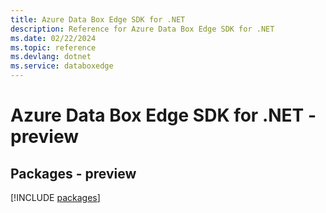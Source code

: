 ```yaml
---
title: Azure Data Box Edge SDK for .NET
description: Reference for Azure Data Box Edge SDK for .NET
ms.date: 02/22/2024
ms.topic: reference
ms.devlang: dotnet
ms.service: databoxedge
---
```

# Azure Data Box Edge SDK for .NET - preview
## Packages - preview
[!INCLUDE [packages](data-box-edge-index.md)]